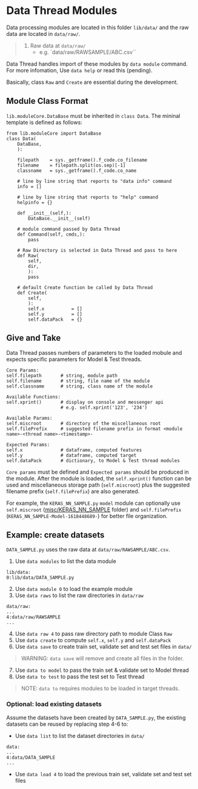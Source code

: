# Data Thread Modules

Data processing modules are located in this folder `lib/data/` and the raw data are located in `data/raw/`. 
> 1. Raw data at `data/raw/`
>     - e.g. `data/raw/RAWSAMPLE/ABC.csv``

Data Thread handles import of these modules by `data module` command. For more infomation, Use `data help` or read this (pending).

Basically, class `Raw` and `Create` are essential during the development.

## Module Class Format
`lib.moduleCore.DataBase` must be inherited in `class Data`. The mininal template is defined as follows:
```
from lib.moduleCore import DataBase
class Data(
    DataBase,
    ):

    filepath    = sys._getframe().f_code.co_filename
    filename    = filepath.split(os.sep)[-1]
    classname   = sys._getframe().f_code.co_name

    # line by line string that reports to "data info" command
    info = []

    # line by line string that reports to "help" command
    helpinfo = {}

    def __init__(self,):
        DataBase.__init__(self)

    # module command passed by Data Thread
    def Command(self, cmds,):
        pass

    # Raw Directory is selected in Data Thread and pass to here
    def Raw(
        self,
        dir,    
        ):
        pass
    
    # default Create function be called by Data Thread
    def Create(
        self,
        ):
        self.x          = []
        self.y          = []
        self.dataPack   = {}
```
## Give and Take
Data Thread passes numbers of parameters to the loaded mobule and expects specific parameters for Model & Test threads.
```
Core Params:
self.filepath       # string, module path
self.filename       # string, file name of the module 
self.classname      # string, class name of the module

Available Functions:
self.xprint()       # display on console and messenger api
                    # e.g. self.xprint('123', '234')
                    
Available Params:
self.miscroot       # directory of the miscellaneous root
self.filePrefix     # suggested filename prefix in format <module name>-<thread name>-<timestamp>-

Expected Params:
self.x              # dataframe, computed features 
self.y              # dataframe, computed target
self.dataPack       # dictionary, to Model & Test thread modules
```
`Core params` must be defined and `Expected params` should be produced in the module. After the module is loaded, the `self.xprint()` function can be used and miscellaneous storage path (`self.miscroot`) plus the suggested filename prefix (`self.filePrefix`) are also generated.

For example, the `KERAS_NN_SAMPLE.py` `model` module can optionally use `self.miscroot` ([misc/KERAS_NN_SAMPLE](misc) folder) and `self.filePrefix` (`KERAS_NN_SAMPLE-Model-1618448689-`) for better file organization.

## Example: create datasets
`DATA_SAMPLE.py` uses the raw data at `data/raw/RAWSAMPLE/ABC.csv`.
1. Use `data modules` to list the data module
```
lib/data:
0:lib/data/DATA_SAMPLE.py
```
2. Use `data module 0` to load the example module
3. Use `data raws` to list the raw directories in `data/raw`
```
data/raw:
...
4:data/raw/RAWSAMPLE
...
```
4. Use `data raw 4` to pass raw directory path to module Class `Raw`
5. Use `data create` to compute `self.x`, `self.y` and `self.dataPack`
6. Use `data save` to create train set, validate set and test set files in `data/`
> WARNING: `data save` will remove and create all files in the folder.
7. Use `data to model` to pass the train set & validate set to Model thread
8. Use `data to test` to pass the test set to Test thread
> NOTE: `data to` requires modules to be loaded in target threads.

### Optional: load existing datasets
Assume the datasets have been created by `DATA_SAMPLE.py`, the existing datasets can be reused by replacing step 4-6 to:
- Use `data list` to list the dataset directories in `data/`
```
data:
...
4:data/DATA_SAMPLE
...
```
- Use `data load 4` to load the previous train set, validate set and test set files
